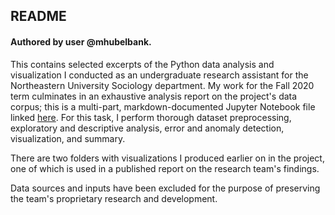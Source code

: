 ## README
#### Authored by user @mhubelbank.

This contains selected excerpts of the Python data analysis and visualization I conducted as an undergraduate research assistant for the Northeastern University Sociology department. My work for the Fall 2020 term culminates in an exhaustive analysis report on the project's data corpus; this is a multi-part, markdown-documented Jupyter Notebook file linked [here](https://github.com/mhubelbank/data-science-research/blob/main/master%20data%20analysis%20project/src/log_master_src.ipynb). For this task, I perform thorough dataset preprocessing, exploratory and descriptive analysis, error and anomaly detection, visualization, and summary. 

There are two folders with visualizations I produced earlier on in the project, one of which is used in a published report on the research team's findings.

Data sources and inputs have been excluded for the purpose of preserving the team's proprietary research and development. 
